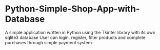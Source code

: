 # Python-Simple-Shop-App-with-Database
A simple application written in Python using the Tkinter library with its own sqlite3 database
User can login, register, filter products and complete purchases through simple payment system.
